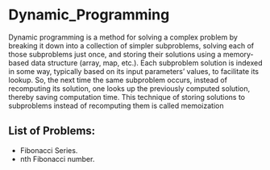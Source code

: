 # Dynamic_Programming
<p> Dynamic programming is a method for solving a complex problem by breaking it down into a collection of simpler subproblems, solving each of those subproblems just once, and storing their solutions using a memory-based data structure (array, map, etc.). Each subproblem solution is indexed in some way, typically based on its input parameters’ values, to facilitate its lookup. So, the next time the same subproblem occurs, instead of recomputing its solution, one looks up the previously computed solution, thereby saving computation time. This technique of storing solutions to subproblems instead of recomputing them is called memoization</p>

## List of Problems:
- Fibonacci Series.
- nth Fibonacci  number.
